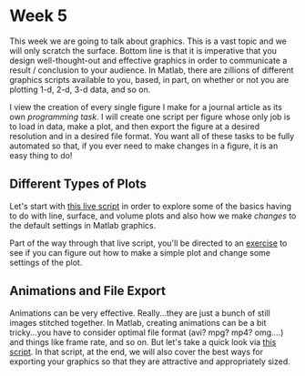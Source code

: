 # Week 5
This week we are going to talk about graphics. This is a vast topic and we will only scratch the surface. Bottom line is that it is imperative that you design well-thought-out and effective graphics in order to communicate a result / conclusion to your audience. In Matlab, there are zillions of different graphics scripts available to you, based, in part, on whether or not you are plotting 1-d, 2-d, 3-d data, and so on. 

I view the creation of every single figure I make for a journal article as its own *programming task*. I will create one script per figure whose only job is to load in data, make a plot, and then export the figure at a desired resolution and in a desired file format. You want all of these tasks to be fully automated so that, if you ever need to make changes in a figure, it is an easy thing to do!

## Different Types of Plots
Let's start with [this live script](class5_1.mlx) in order to explore some of the basics having to do with line, surface, and volume plots and also how we make *changes* to the default settings in Matlab graphics. 

Part of the way through that live script, you'll be directed to an [exercise](student_example1.md) to see if you can figure out how to make a simple plot and change some settings of the plot.

## Animations and File Export
Animations can be very effective. Really...they are just a bunch of still images stitched together. In Matlab, creating animations can be a bit tricky...you have to consider optimal file format (avi? mpg? mp4? omg....) and things like frame rate, and so on. But let's take a quick look via [this script](class5_2.m). In that script, at the end, we will also cover the best ways for exporting your graphics so that they are attractive and appropriately sized.
